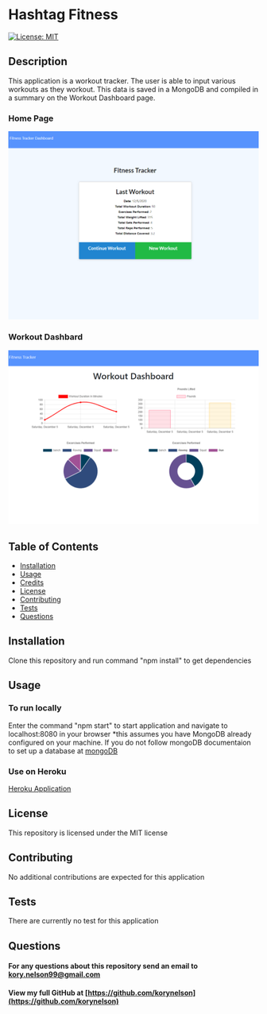 # Hashtag Fitness
[![License: MIT](https://img.shields.io/badge/License-MIT-yellow.svg)](https://opensource.org/licenses/MIT)

## Description
This application is a workout tracker.  The user is able to input various workouts as they workout.  This data is saved in a MongoDB and compiled in a summary on the Workout Dashboard page.   

### Home Page
![noteapp](./assets/images/hashtagFitnessHomepage.PNG)

### Workout Dashbard
![noteapp](./assets/images/hashtagFitnessDashboard.PNG)

## Table of Contents
* [Installation](#installation)
* [Usage](#usage)
* [Credits](#credits)
* [License](#license)
* [Contributing](#Contributing)
* [Tests](#Tests)
* [Questions](#Questions)

## Installation
Clone this repository and run command "npm install" to get dependencies

## Usage
### To run locally
Enter the command "npm start" to start application and navigate to localhost:8080 in your browser
*this assumes you have MongoDB already configured on your machine.  If you do not follow mongoDB documentaion to set up a database at [mongoDB](https://www.mongodb.com/)
### Use on Heroku
[Heroku Application](https://hashtag-fitness.herokuapp.com)

## License
This repository is licensed under the MIT license

## Contributing
No additional contributions are expected for this application

## Tests
There are currently no test for this application

## Questions
#### For any questions about this repository send an email to kory.nelson99@gmail.com
#### View my full GitHub at [https://github.com/korynelson](https://github.com/korynelson)